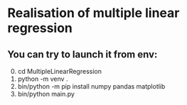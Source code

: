 # Realisation of multiple linear regression

## You can try to launch it from env:

0. cd MultipleLinearRegression
1. python -m venv .
2. bin/python -m pip install numpy pandas matplotlib
3. bin/python main.py
